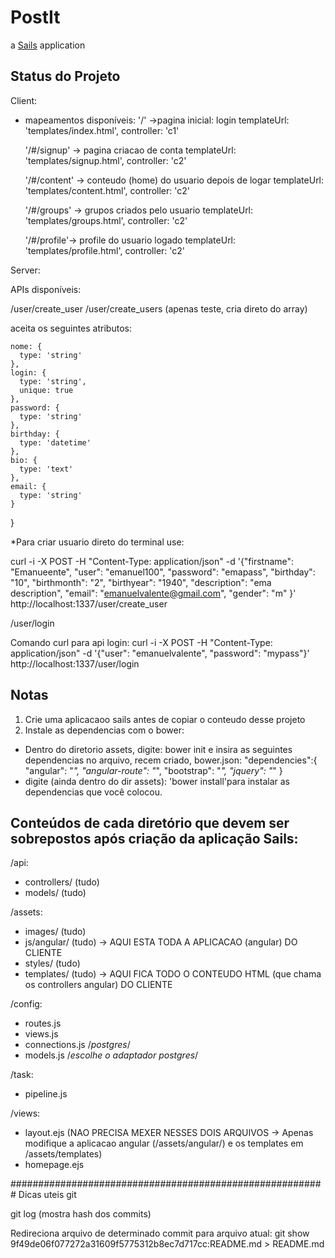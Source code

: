 # PostIt

a [Sails](http://sailsjs.org) application

Status do Projeto
---------------------
Client: 
- mapeamentos disponíveis:
 '/' ->pagina inicial:  login
    templateUrl: 'templates/index.html',
    controller: 'c1'
	
  '/#/signup' -> pagina criacao de conta
    templateUrl: 'templates/signup.html',
     controller: 'c2'
		 
  '/#/content' -> conteudo (home) do usuario depois de logar
  templateUrl: 'templates/content.html',
  controller: 'c2'
	
  '/#/groups' -> grupos criados pelo usuario
    templateUrl: 'templates/groups.html',
  controller: 'c2'
  
  '/#/profile'-> profile do usuario logado
    templateUrl: 'templates/profile.html',
    controller: 'c2'

Server: 

APIs disponíveis:

/user/create_user
/user/create_users  (apenas teste, cria direto do array)

aceita os seguintes atributos:

    nome: {
      type: 'string'
    },
    login: {
      type: 'string',
      unique: true
    },
    password: {
      type: 'string'
    },
    birthday: {
      type: 'datetime'
    },
    bio: {
      type: 'text'
    },
    email: {
      type: 'string'
    }

  }

  *Para criar usuario direto do terminal use:
 
 curl -i -X POST -H "Content-Type: application/json" -d '{"firstname": "Emanueente", "user": "emanuel100", "password": "emapass", "birthday": "10", "birthmonth": "2", "birthyear": "1940", "description": "ema description", "email": "emanuelvalente@gmail.com", "gender": "m" }' http://localhost:1337/user/create_user
 
 
/user/login
 
Comando curl para api login:
curl -i -X POST -H "Content-Type: application/json" -d '{"user": "emanuelvalente", "password": "mypass"}' http://localhost:1337/user/login


Notas
---------
1. Crie uma aplicacaoo sails antes de copiar o conteudo desse projeto
2. Instale as dependencias com o bower:
- Dentro do diretorio assets, digite: bower init
e insira as seguintes dependencias no arquivo, recem criado, bower.json:
 "dependencies":{
     "angular": "*",
     "angular-route": "*",
     "bootstrap": "*",
     "jquery": "*"
  }
- digite (ainda dentro do dir assets): 'bower install'para instalar as dependencias que você colocou.  

Conteúdos de cada diretório que devem ser sobrepostos após criação da aplicação Sails:
-----------------------------------------------------------------------------------------

/api:
- controllers/ (tudo)
- models/ (tudo)


/assets:
- images/ (tudo)
- js/angular/ (tudo) -> AQUI ESTA TODA A APLICACAO (angular) DO CLIENTE
- styles/ (tudo)
- templates/ (tudo)  -> AQUI FICA TODO O CONTEUDO HTML (que chama os controllers angular) DO CLIENTE

/config:
- routes.js    
- views.js
- connections.js  /*postgres*/
- models.js /*escolhe o adaptador postgres*/

/task:
- pipeline.js

/views:
- layout.ejs   (NAO PRECISA MEXER NESSES DOIS ARQUIVOS -> Apenas modifique a aplicacao angular (/assets/angular/) e os templates em /assets/templates)
- homepage.ejs

#########################################################
Dicas uteis git

git log (mostra hash dos commits)

Redireciona arquivo de determinado commit para arquivo atual:
git show 9f49de06f077272a31609f5775312b8ec7d717cc:README.md > README.md
